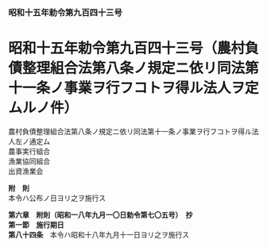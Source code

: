 ### 昭和十五年勅令第九百四十三号  
# 昭和十五年勅令第九百四十三号（農村負債整理組合法第八条ノ規定ニ依リ同法第十一条ノ事業ヲ行フコトヲ得ル法人ヲ定ムルノ件）  
  
農村負債整理組合法第八条ノ規定ニ依リ同法第十一条ノ事業ヲ行フコトヲ得ル法人左ノ通定ム  
農事実行組合  
漁業協同組合  
出資漁業会  
  
**附　則**  
本令ハ公布ノ日ヨリ之ヲ施行ス  
  
**第六章　附則（昭和一八年九月一〇日勅令第七〇五号）　抄**  
**第一節　施行期日**  
**第八十四条**　本令ハ昭和十八年九月十一日ヨリ之ヲ施行ス  
  
